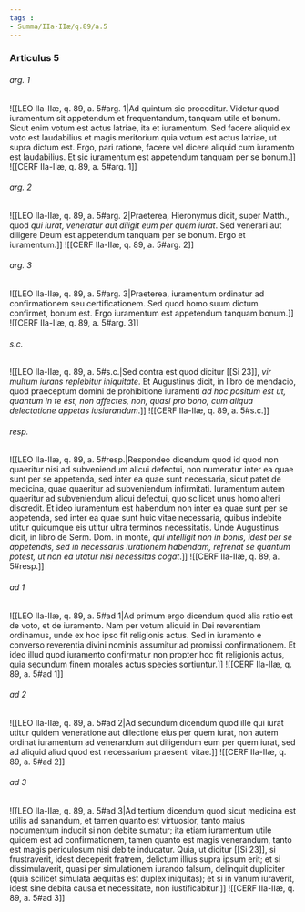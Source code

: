```yaml
---
tags : 
- Summa/IIa-IIæ/q.89/a.5
---
```


### Articulus 5

###### arg. 1
![[LEO IIa-IIæ, q. 89, a. 5#arg. 1|Ad quintum sic proceditur. Videtur quod iuramentum sit appetendum et frequentandum, tanquam utile et bonum. Sicut enim votum est actus latriae, ita et iuramentum. Sed facere aliquid ex voto est laudabilius et magis meritorium quia votum est actus latriae, ut supra dictum est. Ergo, pari ratione, facere vel dicere aliquid cum iuramento est laudabilius. Et sic iuramentum est appetendum tanquam per se bonum.]]
![[CERF IIa-IIæ, q. 89, a. 5#arg. 1]]

###### arg. 2
![[LEO IIa-IIæ, q. 89, a. 5#arg. 2|Praeterea, Hieronymus dicit, super Matth., quod *qui iurat, veneratur aut diligit eum per quem iurat*. Sed venerari aut diligere Deum est appetendum tanquam per se bonum. Ergo et iuramentum.]]
![[CERF IIa-IIæ, q. 89, a. 5#arg. 2]]

###### arg. 3
![[LEO IIa-IIæ, q. 89, a. 5#arg. 3|Praeterea, iuramentum ordinatur ad confirmationem seu certificationem. Sed quod homo suum dictum confirmet, bonum est. Ergo iuramentum est appetendum tanquam bonum.]]
![[CERF IIa-IIæ, q. 89, a. 5#arg. 3]]

###### s.c.
![[LEO IIa-IIæ, q. 89, a. 5#s.c.|Sed contra est quod dicitur [[Si 23]], *vir multum iurans replebitur iniquitate*. Et Augustinus dicit, in libro de mendacio, quod praeceptum domini de prohibitione iuramenti *ad hoc positum est ut, quantum in te est, non affectes, non, quasi pro bono, cum aliqua delectatione appetas iusiurandum*.]]
![[CERF IIa-IIæ, q. 89, a. 5#s.c.]]

###### resp.
![[LEO IIa-IIæ, q. 89, a. 5#resp.|Respondeo dicendum quod id quod non quaeritur nisi ad subveniendum alicui defectui, non numeratur inter ea quae sunt per se appetenda, sed inter ea quae sunt necessaria, sicut patet de medicina, quae quaeritur ad subveniendum infirmitati. Iuramentum autem quaeritur ad subveniendum alicui defectui, quo scilicet unus homo alteri discredit. Et ideo iuramentum est habendum non inter ea quae sunt per se appetenda, sed inter ea quae sunt huic vitae necessaria, quibus indebite utitur quicumque eis utitur ultra terminos necessitatis. Unde Augustinus dicit, in libro de Serm. Dom. in monte, *qui intelligit non in bonis, idest per se appetendis, sed in necessariis iurationem habendam, refrenat se quantum potest, ut non ea utatur nisi necessitas cogat*.]]
![[CERF IIa-IIæ, q. 89, a. 5#resp.]]

###### ad 1
![[LEO IIa-IIæ, q. 89, a. 5#ad 1|Ad primum ergo dicendum quod alia ratio est de voto, et de iuramento. Nam per votum aliquid in Dei reverentiam ordinamus, unde ex hoc ipso fit religionis actus. Sed in iuramento e converso reverentia divini nominis assumitur ad promissi confirmationem. Et ideo illud quod iuramento confirmatur non propter hoc fit religionis actus, quia secundum finem morales actus species sortiuntur.]]
![[CERF IIa-IIæ, q. 89, a. 5#ad 1]]

###### ad 2
![[LEO IIa-IIæ, q. 89, a. 5#ad 2|Ad secundum dicendum quod ille qui iurat utitur quidem veneratione aut dilectione eius per quem iurat, non autem ordinat iuramentum ad venerandum aut diligendum eum per quem iurat, sed ad aliquid aliud quod est necessarium praesenti vitae.]]
![[CERF IIa-IIæ, q. 89, a. 5#ad 2]]

###### ad 3
![[LEO IIa-IIæ, q. 89, a. 5#ad 3|Ad tertium dicendum quod sicut medicina est utilis ad sanandum, et tamen quanto est virtuosior, tanto maius nocumentum inducit si non debite sumatur; ita etiam iuramentum utile quidem est ad confirmationem, tamen quanto est magis venerandum, tanto est magis periculosum nisi debite inducatur. Quia, ut dicitur [[Si 23]], si frustraverit, idest deceperit fratrem, delictum illius supra ipsum erit; et si dissimulaverit, quasi per simulationem iurando falsum, delinquit dupliciter (quia scilicet simulata aequitas est duplex iniquitas); et si in vanum iuraverit, idest sine debita causa et necessitate, non iustificabitur.]]
![[CERF IIa-IIæ, q. 89, a. 5#ad 3]]

